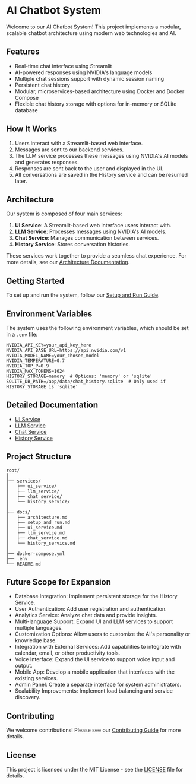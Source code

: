 # AI Chatbot System

Welcome to our AI Chatbot System! This project implements a modular, scalable chatbot architecture using modern web technologies and AI.

## Features

- Real-time chat interface using Streamlit
- AI-powered responses using NVIDIA's language models
- Multiple chat sessions support with dynamic session naming
- Persistent chat history
- Modular, microservices-based architecture using Docker and Docker Compose
- Flexible chat history storage with options for in-memory or SQLite database

## How It Works

1. Users interact with a Streamlit-based web interface.
2. Messages are sent to our backend services.
3. The LLM service processes these messages using NVIDIA's AI models and generates responses.
4. Responses are sent back to the user and displayed in the UI.
5. All conversations are saved in the History service and can be resumed later.

## Architecture

Our system is composed of four main services:

1. **UI Service**: A Streamlit-based web interface users interact with.
2. **LLM Service**: Processes messages using NVIDIA's AI models.
3. **Chat Service**: Manages communication between services.
4. **History Service**: Stores conversation histories.

These services work together to provide a seamless chat experience. For more details, see our [Architecture Documentation](docs/architecture.md).

## Getting Started

To set up and run the system, follow our [Setup and Run Guide](docs/setup_and_run.md).

## Environment Variables

The system uses the following environment variables, which should be set in a `.env` file:

```
NVIDIA_API_KEY=your_api_key_here
NVIDIA_API_BASE_URL=https://api.nvidia.com/v1
NVIDIA_MODEL_NAME=your_chosen_model
NVIDIA_TEMPERATURE=0.7
NVIDIA_TOP_P=0.9
NVIDIA_MAX_TOKENS=1024
HISTORY_STORAGE=memory  # Options: 'memory' or 'sqlite'
SQLITE_DB_PATH=/app/data/chat_history.sqlite  # Only used if HISTORY_STORAGE is 'sqlite'
```

## Detailed Documentation

- [UI Service](docs/ui_service.md)
- [LLM Service](docs/llm_service.md)
- [Chat Service](docs/chat_service.md)
- [History Service](docs/history_service.md)

## Project Structure

```
root/
│
├── services/
│   ├── ui_service/
│   ├── llm_service/
│   ├── chat_service/
│   └── history_service/
│
├── docs/
│   ├── architecture.md
│   ├── setup_and_run.md
│   ├── ui_service.md
│   ├── llm_service.md
│   ├── chat_service.md
│   └── history_service.md
│
├── docker-compose.yml 
├── .env
└── README.md
```

## Future Scope for Expansion

- Database Integration: Implement persistent storage for the History Service.
- User Authentication: Add user registration and authentication.
- Analytics Service: Analyze chat data and provide insights.
- Multi-language Support: Expand UI and LLM services to support multiple languages.
- Customization Options: Allow users to customize the AI's personality or knowledge base.
- Integration with External Services: Add capabilities to integrate with calendar, email, or other productivity tools.
- Voice Interface: Expand the UI service to support voice input and output.
- Mobile App: Develop a mobile application that interfaces with the existing services.
- Admin Panel: Create a separate interface for system administrators.
- Scalability Improvements: Implement load balancing and service discovery.

## Contributing

We welcome contributions! Please see our [Contributing Guide](CONTRIBUTING.md) for more details.

## License

This project is licensed under the MIT License - see the [LICENSE](LICENSE) file for details.
